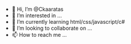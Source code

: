 - 👋 Hi, I’m @Ckaaratas
- 👀 I’m interested in ...
- 🌱 I’m currently learning html/css/javascript/c#
- 💞️ I’m looking to collaborate on ...
- 📫 How to reach me ...

<!---
Ckaaratas/Ckaaratas is a ✨ special ✨ repository because its `README.md` (this file) appears on your GitHub profile.
You can click the Preview link to take a look at your changes.
--->
